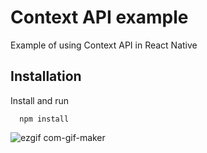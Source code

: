 # Context API example 
Example of using Context API in React Native
## Installation
Install and run
```
  npm install
```
![ezgif com-gif-maker](https://user-images.githubusercontent.com/72871376/205421092-310b2dd4-9765-41c1-9d64-80241820f34a.gif)
